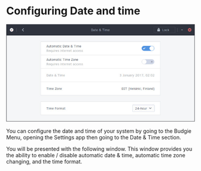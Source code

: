 # Configuring Date and time

![Date & Time in Gnome Control Center](images/configuring-date-and-time.jpg)

You can configure the date and time of your system by going to the Budgie Menu, opening the Settings app then going to the Date & Time section.

You will be presented with the following window. This window provides you the ability to enable / disable automatic date & time, automatic time zone changing, and the time format.
